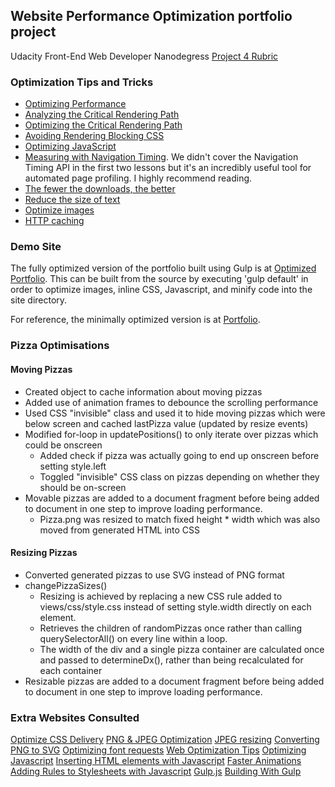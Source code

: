 ## Website Performance Optimization portfolio project

Udacity Front-End Web Developer Nanodegress [Project 4 Rubric](https://www.udacity.com/course/viewer/#!/c-nd001/l-2735848561/m-2686388535)

### Optimization Tips and Tricks
* [Optimizing Performance](https://developers.google.com/web/fundamentals/performance/ "web performance")
* [Analyzing the Critical Rendering Path](https://developers.google.com/web/fundamentals/performance/critical-rendering-path/analyzing-crp.html "analyzing crp")
* [Optimizing the Critical Rendering Path](https://developers.google.com/web/fundamentals/performance/critical-rendering-path/optimizing-critical-rendering-path.html "optimize the crp!")
* [Avoiding Rendering Blocking CSS](https://developers.google.com/web/fundamentals/performance/critical-rendering-path/render-blocking-css.html "render blocking css")
* [Optimizing JavaScript](https://developers.google.com/web/fundamentals/performance/critical-rendering-path/adding-interactivity-with-javascript.html "javascript")
* [Measuring with Navigation Timing](https://developers.google.com/web/fundamentals/performance/critical-rendering-path/measure-crp.html "nav timing api"). We didn't cover the Navigation Timing API in the first two lessons but it's an incredibly useful tool for automated page profiling. I highly recommend reading.
* <a href="https://developers.google.com/web/fundamentals/performance/optimizing-content-efficiency/eliminate-downloads.html">The fewer the downloads, the better</a>
* <a href="https://developers.google.com/web/fundamentals/performance/optimizing-content-efficiency/optimize-encoding-and-transfer.html">Reduce the size of text</a>
* <a href="https://developers.google.com/web/fundamentals/performance/optimizing-content-efficiency/image-optimization.html">Optimize images</a>
* <a href="https://developers.google.com/web/fundamentals/performance/optimizing-content-efficiency/http-caching.html">HTTP caching</a>

### Demo Site
The fully optimized version of the portfolio built using Gulp is at [Optimized Portfolio](https://ranadlp.github.io/frontend-nanodegree-mobile-portfolio/site). This can be built from the source by executing 'gulp default' in order to optimize images, inline CSS, Javascript, and minify code into the site directory.

For reference, the minimally optimized version is at [Portfolio](https://ranadlp.github.io/frontend-nanodegree-mobile-portfolio).


### Pizza Optimisations
#### Moving Pizzas
* Created object to cache information about moving pizzas
* Added use of animation frames to debounce the scrolling performance
* Used CSS "invisible" class and used it to hide moving pizzas which were below screen and cached lastPizza value (updated by resize events)
* Modified for-loop in updatePositions() to only iterate over pizzas which could be onscreen
  * Added check if pizza was actually going to end up onscreen before setting style.left
  * Toggled "invisible" CSS class on pizzas depending on whether they should be on-screen
* Movable pizzas are added to a document fragment before being added to document in one step to improve loading performance.
  * Pizza.png was resized to match fixed height * width which was also moved from generated HTML into CSS

#### Resizing Pizzas
* Converted generated pizzas to use SVG instead of PNG format
* changePizzaSizes()
  * Resizing is achieved by replacing a new CSS rule added to views/css/style.css instead of setting style.width directly on each element.
  * Retrieves the children of randomPizzas once rather than calling querySelectorAll() on every line within a loop.
  * The width of the div and a single pizza container are calculated once and passed to determineDx(), rather than being recalculated for each container
* Resizable pizzas are added to a document fragment before being added to document in one step to improve loading performance.

### Extra Websites Consulted
[Optimize CSS Delivery](https://developers.google.com/speed/docs/insights/OptimizeCSSDelivery)
[PNG & JPEG Optimization](https://tinypng.com)
[JPEG resizing](http://www.picresize.com/results)
[Converting PNG to SVG](http://quasimondo.com/ZorroSVG)
[Optimizing font requests](https://developers.google.com/fonts/docs/getting_started#Optimizing_Requests)
[Web Optimization Tips](http://www.hongkiat.com/blog/ultimate-guide-to-web-optimization-tips-best-practices)
[Optimizing Javascript](https://developers.google.com/speed/articles/optimizing-javascript)
[Inserting HTML elements with Javascript](http://stackoverflow.com/questions/814564/inserting-html-elements-with-javascript)
[Faster Animations](http://www.html5rocks.com/en/tutorials/speed/animations)
[Adding Rules to Stylesheets with Javascript](http://davidwalsh.name/add-rules-stylesheets)
[Gulp.js](http://gulpjs.com/)
[Building With Gulp](http://www.smashingmagazine.com/2014/06/11/building-with-gulp)